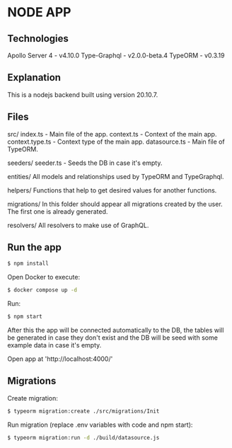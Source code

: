 # NODE APP

## Technologies

Apollo Server 4 - v4.10.0
Type-Graphql - v2.0.0-beta.4
TypeORM - v0.3.19

## Explanation

This is a nodejs backend built using version 20.10.7.


## Files

src/
  index.ts - Main file of the app.
  context.ts - Context of the main app.
  context.type.ts - Context type of the main app.
  datasource.ts - Main file of TypeORM.

  seeders/
    seeder.ts - Seeds the DB in case it's empty.

  entities/
    All models and relationships used by TypeORM and TypeGraphql.

  helpers/
    Functions that help to get desired values for another functions.

  migrations/
    In this folder should appear all migrations created by the user. The first one is already generated.

  resolvers/
    All resolvers to make use of GraphQL.


## Run the app 

```bash
$ npm install
```

Open Docker to execute:

```bash
$ docker compose up -d
```

Run:

```bash
$ npm start
```

After this the app will be connected automatically to the DB, the tables will be generated in case they don't exist and the DB will be seed with some example data in case it's empty.

Open app at 'http://localhost:4000/'


## Migrations

Create migration:

```bash
$ typeorm migration:create ./src/migrations/Init
```

Run migration (replace .env variables with code and npm start):

```bash
$ typeorm migration:run -d ./build/datasource.js
```